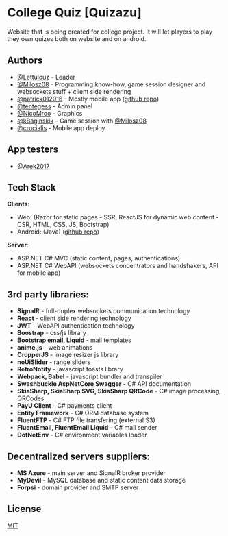 
# College Quiz [Quizazu]

Website that is being created for college project. It will let players to play they own quizes both on website and on android.


## Authors

- [@Lettulouz](https://www.github.com/Lettulouz) - Leader
- [@Milosz08](https://www.github.com/Milosz08) - Programming know-how, game session designer and websockets stuff + client side rendering
- [@patrick012016](https://www.github.com/patrick012016) - Mostly mobile app ([github repo](https://github.com/patrick012016/CollegeQuizMobileApp))
- [@tentegess](https://www.github.com/tentegess) - Admin panel
- [@NicoMroo](https://www.github.com/NicoMroo) - Graphics
- [@kBaginskik](https://www.github.com/kBaginskik) - Game session with [@Milosz08](https://www.github.com/Milosz08)
- [@crucialis](https://www.github.com/crucialis) - Mobile app deploy

## App testers

- [@Arek2017](https://github.com/Arek2017)

## Tech Stack

**Clients**:
* Web: (Razor for static pages - SSR, ReactJS for dynamic web content - CSR, HTML, CSS, JS, Bootstrap)
* Android: (Java) ([github repo](https://github.com/patrick012016/CollegeQuizMobileApp))

**Server**:
* ASP.NET C# MVC (static content, pages, authentications)
* ASP.NET C# WebAPI (websockets concentrators and handshakers, API for mobile app)

## 3rd party libraries:
* **SignalR** - full-duplex websockets communication technology
* **React** - client side rendering technology
* **JWT** - WebAPI authentication technology
* **Boostrap** - css/js library
* **Bootstrap email, Liquid** - mail templates
* **anime.js** - web animations
* **CropperJS** - image resizer js library
* **noUiSlider** - range sliders
* **RetroNotify** - javascript toasts library
* **Webpack, Babel** - javascript bundler and transpiler
* **Swashbuckle AspNetCore Swagger** - C# API documentation
* **SkiaSharp, SkiaSharp SVG, SkiaSharp QRCode** - C# image processing, QRCodes
* **PayU Client** - C# payments client
* **Entity Framework** - C# ORM database system
* **FluentFTP** - C# FTP file transfering (external S3)
* **FluentEmail, FluentEmail Liquid** - C# mail sender
* **DotNetEnv** - C# environment variables loader

## Decentralized servers suppliers:
* **MS Azure** - main server and SignalR broker provider
* **MyDevil** - MySQL database and static content data storage
* **Forpsi** - domain provider and SMTP server

## License

[MIT](https://choosealicense.com/licenses/mit/)

